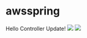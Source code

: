 # awsspring
Hello Controller Update!
<img src="https://img.shields.io/badge/spring-#3cb371?style=flat-square&logo=spring&logoColor=green"/>
<img src="https://img.shields.io/badge/Firebase-FFCA28?style=flat-square&logo=firebase&logoColor=white"/>
